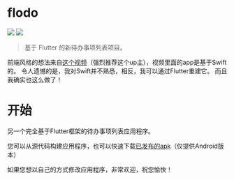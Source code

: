 # flodo

<a href="https://github.com/Rogerskelamen/flodo/releases"><img src="https://img.shields.io/github/v/release/Rogerskelamen/flodo?color=green&display_name=tag"></a>
<a href="http://www.apache.org/licenses/LICENSE-2.0"><img src="https://img.shields.io/badge/license-Apache%202-blue"></a>

> 基于 Flutter 的新待办事项列表项目。

前端风格的想法来自[这个视频](https://www.bilibili.com/video/BV1Jt411u7RD)（强烈推荐这个up主），视频里面的app是基于Swift的。 令人遗憾的是，我对Swift并不熟悉，相反，我可以通过Flutter重建它。 而且我确实也这么做了！

# 开始

另一个完全基于Flutter框架的待办事项列表应用程序。

您可以从源代码构建应用程序，也可以快速下载[已发布的apk](https://github.com/Rogerskelamen/flodo/releases)（仅提供Android版本）

如果您想以自己的方式修改应用程序，非常欢迎，祝您愉快！